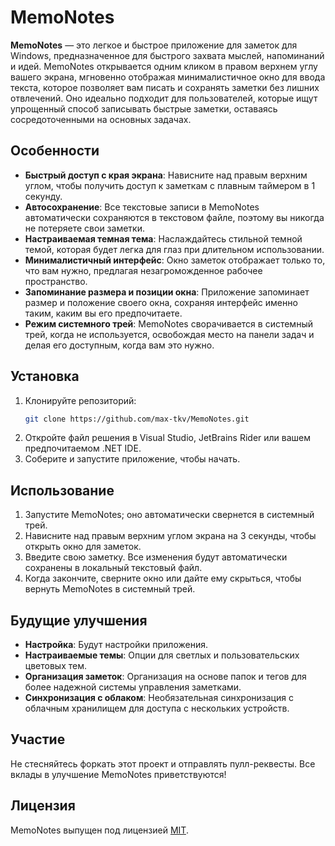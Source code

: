 # MemoNotes

**MemoNotes** — это легкое и быстрое приложение для заметок для Windows, предназначенное для быстрого захвата мыслей, напоминаний и идей. MemoNotes открывается одним кликом в правом верхнем углу вашего экрана, мгновенно отображая минималистичное окно для ввода текста, которое позволяет вам писать и сохранять заметки без лишних отвлечений. Оно идеально подходит для пользователей, которые ищут упрощенный способ записывать быстрые заметки, оставаясь сосредоточенными на основных задачах.

## Особенности

- **Быстрый доступ с края экрана**: Нависните над правым верхним углом, чтобы получить доступ к заметкам с плавным таймером в 1 секунду.
- **Автосохранение**: Все текстовые записи в MemoNotes автоматически сохраняются в текстовом файле, поэтому вы никогда не потеряете свои заметки.
- **Настраиваемая темная тема**: Наслаждайтесь стильной темной темой, которая будет легка для глаз при длительном использовании.
- **Минималистичный интерфейс**: Окно заметок отображает только то, что вам нужно, предлагая незагроможденное рабочее пространство.
- **Запоминание размера и позиции окна**: Приложение запоминает размер и положение своего окна, сохраняя интерфейс именно таким, каким вы его предпочитаете.
- **Режим системного трей**: MemoNotes сворачивается в системный трей, когда не используется, освобождая место на панели задач и делая его доступным, когда вам это нужно.

## Установка

1. Клонируйте репозиторий:
    ```bash
    git clone https://github.com/max-tkv/MemoNotes.git
    ```
2. Откройте файл решения в Visual Studio, JetBrains Rider или вашем предпочитаемом .NET IDE.
3. Соберите и запустите приложение, чтобы начать.

## Использование

1. Запустите MemoNotes; оно автоматически свернется в системный трей.
2. Нависните над правым верхним углом экрана на 3 секунды, чтобы открыть окно для заметок.
3. Введите свою заметку. Все изменения будут автоматически сохранены в локальный текстовый файл.
4. Когда закончите, сверните окно или дайте ему скрыться, чтобы вернуть MemoNotes в системный трей.

## Будущие улучшения

- **Настройка**: Будут настройки приложения.
- **Настраиваемые темы**: Опции для светлых и пользовательских цветовых тем.
- **Организация заметок**: Организация на основе папок и тегов для более надежной системы управления заметками.
- **Синхронизация с облаком**: Необязательная синхронизация с облачным хранилищем для доступа с нескольких устройств.

## Участие

Не стесняйтесь форкать этот проект и отправлять пулл-реквесты. Все вклады в улучшение MemoNotes приветствуются!

## Лицензия

MemoNotes выпущен под лицензией [MIT](LICENSE).
